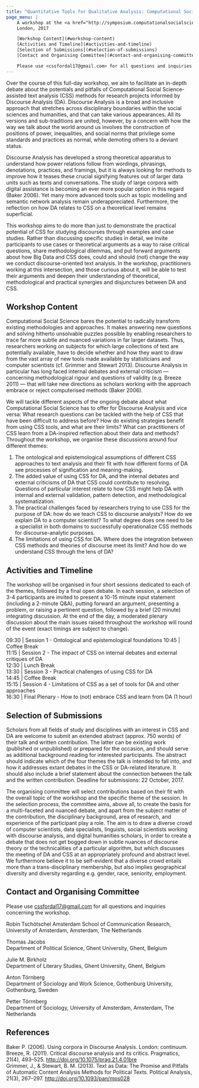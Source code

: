 ```yaml
---
title: "Quantitative Tools for Qualitative Analysis: Computational Social Science meets Discourse Analysis"
page_menu: |
    A workshop at the <a href="http://symposium.computationalsocialscience.eu/" style="font-weight: normal;">European Symposium Series on Societal Challenges in Computational Social Science</a>  
    London, 2017

    [Workshop Content](#workshop-content)  
    [Activities and Timeline](#activities-and-timeline)  
    [Selection of Submissions](#selection-of-submissions)  
    [Contact and Organising Committee](#contact-and-organising-committee)  

    Please use <cssfordal17@gmail.com> for all questions and inquiries concerning the workshop. Deadline for submissions: 22 October, 2017.
---
```


Over the course of this full-day workshop, we aim to facilitate an in-depth debate about the potentials and pitfalls of Computational Social Science-assisted text analysis (CSS) methods for research projects informed by Discourse Analysis (DA). Discourse Analysis is a broad and inclusive approach that stretches across disciplinary boundaries within the social sciences and humanities, and that can take various appearances. All its versions and sub-traditions are united, however, by a concern with how the way we talk about the world around us involves the construction of positions of power, inequalities, and social norms that privilege some standards and practices as normal, while demoting others to a deviant status. 

Discourse Analysis has developed a strong theoretical apparatus to understand how power relations follow from wordings, phrasings, denotations, practices, and framings, but it is always looking for methods to improve how it teases these crucial signifying features out of larger data units such as texts and conversations. The study of large corpora with digital assistance is becoming an ever more popular option in this regard (Baker 2006). Yet many more advanced tools such as topic modelling and semantic network analysis remain underappreciated. Furthermore, the reflection on how DA relates to CSS on a theoretical level remains superficial. 

This workshop aims to do more than just to demonstrate the practical potential of CSS for studying discourses through examples and case studies. Rather than discussing specific studies in detail, we invite participants to use cases or theoretical arguments as a way to raise critical questions, share methodological dilemmas, and put forward arguments about how Big Data and CSS does, could and should (not) change the way we conduct discourse-oriented text analysis. In the workshop, practitioners working at this intersection, and those curious about it, will be able to test their arguments and deepen their understanding of theoretical, methodological and practical synergies and disjunctures between DA and CSS.

## Workshop Content
Computational Social Science bares the potential to radically transform existing methodologies and approaches. It makes answering new questions and solving hitherto unsolvable puzzles possible by enabling researchers to trace far more subtle and nuanced variations in far larger datasets. Thus, researchers working on subjects for which large collections of text are potentially available, have to decide whether and how they want to draw from the vast array of new tools made available by statisticians and computer scientists (cf. Grimmer and Stewart 2013). Discourse Analysis in particular has long faced internal debates and external criticism — concerning methodological rigour and questions of validity (e.g. Breeze 2011) — that will take new directions as scholars working with the approach embrace or reject computerised methods (Baker 2006).

We will tackle different aspects of the ongoing debate about what Computational Social Science has to offer for Discourse Analysis and vice versa: What research questions can be tackled with the help of CSS that have been difficult to address before? How do existing strategies benefit from using CSS tools, and what are their limits? What can practitioners of CSS learn from a DA-inspired reflection about their data and methods? Throughout the workshop, we organise these discussions around four different themes:  
1. The ontological and epistemological assumptions of different CSS approaches to text analysis and their fit with how different forms of DA see processes of signification and meaning-making. 
2. The added value of using CSS for DA, and the internal debates and external criticisms of DA that CSS could contribute to resolving. Questions of particular interest relate to how CSS might help DA with internal and external validation, pattern detection, and methodological systematization.
3. The practical challenges faced by researchers trying to use CSS for the purpose of DA: how do we teach CSS to discourse analysts? How do we explain DA to a computer scientist? To what degree does one need to be a specialist in both domains to successfully operationalize CSS methods for discourse-analytic purposes.  
4. The limitations of using CSS for DA. Where does the integration between CSS methods and theories of discourse meet its limit? And how do we understand CSS through the lens of DA? 

## Activities and Timeline
The workshop will be organised in four short sessions dedicated to each of the themes, followed by a final open debate. In each session, a selection of 3-4 participants are invited to present a 10-15 minute input statement (including a 2-minute Q&A), putting forward an argument, presenting a problem, or raising a pertinent question, followed by a brief (20 minute) integrating discussion. At the end of the day, a moderated plenary discussion about the main issues raised throughout the workshop will round of the event (exact timings are subject to change).

09:30 | Session 1 - Ontological and epistemological foundations 
10:45 | Coffee Break  
11:15 | Session 2 - The impact of CSS on internal debates and external critiques of DA  
12:30 | Lunch Break  
13:30 | Session 3 - Practical challenges of using CSS for DA  
14:45 | Coffee Break  
15:15 | Session 4 - Limitations of CSS as a set of tools for DA and other approaches  
16:30 | Final Plenary - How to (not) embrace CSS and learn from DA  (1 hour)

## Selection of Submissions
Scholars from all fields of study and disciplines with an interest in CSS and DA are welcome to submit an extended abstract (approx. 750 words) of their talk and written contribution. The latter can be existing work (published or unpublished) or prepared for the occasion, and should serve as additional background reading for interested participants. The abstract should indicate which of the four themes the talk is intended to fall into, and how it addresses extant debates in the CSS or DA-related literature. It should also include a brief statement about the connection between the talk and the written contribution. Deadline for submissions: 22 October, 2017.

The organising committee will select contributions based on their fit with the overall topic of the workshop and the specific theme of the session. In the selection process, the committee aims, above all, to create the basis for a multi-faceted and nuanced debate, and apart from the subject matter of the contribution, the disciplinary background, area of research, and experience of the participant play a role. The aim is to draw a diverse crowd of computer scientists, data specialists, linguists, social scientists working with discourse analysis, and digital humanities scholars, in order to create a debate that does not get bogged down in subtle nuances of discourse theory or the technicalities of a particular algorithm, but which discusses the meeting of DA and CSS at an appropriately profound and abstract level. We furthermore believe it to be self-evident that a diverse crowd entails more than a trans-disciplinary membership, but also implies geographical diversity and diversity regarding e.g. gender, race, seniority, employment.

## Contact and Organising Committee
Please use <cssfordal17@gmail.com> for all questions and inquiries concerning the workshop.

Robin Tschötschel
Amsterdam School of Communication Research, University of Amsterdam, Amsterdam, The Netherlands

Thomas Jacobs  
Department of Political Science, Ghent University, Ghent, Belgium

Julie M. Birkholz  
Department of Literary Studies, Ghent University, Ghent, Belgium

Anton Törnberg  
Department of Sociology and Work Science, Gothenburg University, Gothenburg, Sweden

Petter Törrnberg  
Department of Sociology, University of Amsterdam, Amsterdam, The Netherlands 

## References
Baker P. (2006). Using corpora in Discourse Analysis. London: continuum.  
Breeze, R. (2011). Critical discourse analysis and its critics. Pragmatics, 21(4), 493–525. http://doi.org/10.1075/prag.21.4.01bre  
Grimmer, J., & Stewart, B. M. (2013). Text as Data: The Promise and Pitfalls of Automatic Content Analysis Methods for Political Texts. Political Analysis, 21(3), 267–297. http://doi.org/10.1093/pan/mps028  
